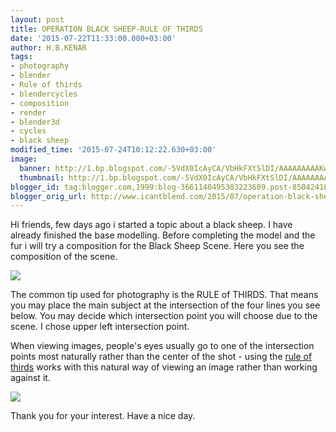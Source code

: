 ```yaml
---
layout: post
title: OPERATION BLACK SHEEP-RULE OF THIRDS
date: '2015-07-22T11:33:00.000+03:00'
author: H.B.KENAR
tags:
- photography
- blender
- Rule of thirds
- blendercycles
- composition
- render
- blender3d
- cycles
- black sheep
modified_time: '2015-07-24T10:12:22.630+03:00'
image:
  banner: http://1.bp.blogspot.com/-5VdX0IcAyCA/VbHkFXtSlDI/AAAAAAAAAKw/LnmcajLx4OI/w1024/blacksheep_ruleofthirds.jpg
  thumbnail: http://1.bp.blogspot.com/-5VdX0IcAyCA/VbHkFXtSlDI/AAAAAAAAAKw/LnmcajLx4OI/s96/blacksheep_ruleofthirds.jpg
blogger_id: tag:blogger.com,1999:blog-3661140495303223609.post-8504241053132983551
blogger_orig_url: http://www.icantblend.com/2015/07/operation-black-sheep-rule-of-thirds.html
---
```


Hi friends, few days ago i started a topic about a black sheep. I have already finished the base modelling. Before completing the model and the fur i will try a composition for the Black Sheep Scene. Here you see the composition of the scene.

![](http://1.bp.blogspot.com/-5VdX0IcAyCA/VbHkFXtSlDI/AAAAAAAAAKw/LnmcajLx4OI/w1024/blacksheep_ruleofthirds.jpg)

The common tip used for photography is the RULE of THIRDS. That means you may place the main subject at the intersection of the four lines you see below. You may decide which intersection point you will choose due to the scene. I chose upper left intersection point.

When viewing images, people's eyes usually go to one of the intersection points most naturally rather than the center of the shot - using the [rule of thirds](http://digital-photography-school.com/rule-of-thirds/) works with this natural way of viewing an image rather than working against it.

![](http://1.bp.blogspot.com/-FRPPp0332xM/VbAVwcyJi2I/AAAAAAAAAKQ/UbaFg6qT-RY/w1024/CompositionViewport.bmp)

Thank you for your interest. Have a nice day.

